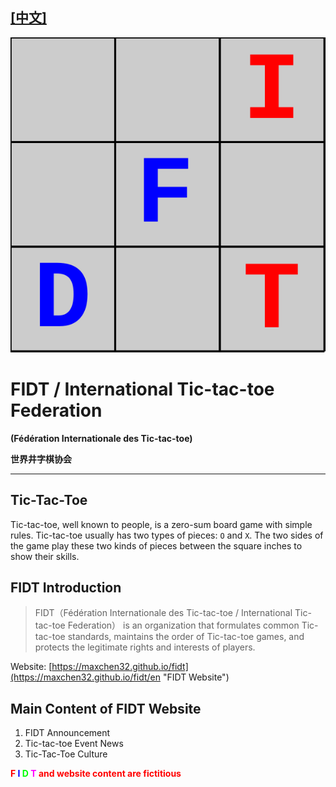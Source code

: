 ## [[中文]](./README.md)

![FIDT标志](./pic/logo.svg "FIDT logo")

FIDT / International Tic-tac-toe Federation
=================

**(Fédération Internationale des Tic-tac-toe)**

**世界井字棋协会**

---------------------

Tic-Tac-Toe
-----------
Tic-tac-toe, well known to people, is a zero-sum board game with simple rules. Tic-tac-toe usually has two types of pieces: `O` and `X`. The two sides of the game play these two kinds of pieces between the square inches to show their skills.

FIDT Introduction
-----------------
> FIDT（Fédération Internationale des Tic-tac-toe / International Tic-tac-toe Federation） is an organization that formulates common Tic-tac-toe standards, maintains the order of Tic-tac-toe games, and protects the legitimate rights and interests of players.

Website: [https://maxchen32.github.io/fidt](https://maxchen32.github.io/fidt/en "FIDT Website")

Main Content of FIDT Website
----------------------------
 1. FIDT Announcement
 2. Tic-tac-toe Event News
 3. Tic-Tac-Toe Culture
 
<strong style="color: red">
                <span style="color:#ff0000;">F</span>
                <span style="color:#0000ff;">I</span>
                <span style="color:#00ff00;">D</span>
                <span style="color:#ff00ff;">T</span> and website content are fictitious
            </strong>